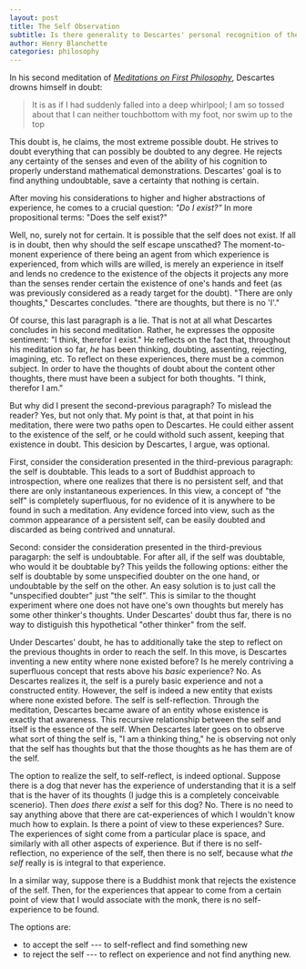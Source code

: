 ```yaml
---
layout: post
title: The Self Observation
subtitle: Is there generality to Descartes' personal recognition of the existing self?
author: Henry Blanchette
categories: philosophy
---
```


In his second meditation of _[Meditations on First Philosophy](https://www.goodreads.com/book/show/30658.Meditations_on_First_Philosophy)_, Descartes drowns himself in doubt:

> It is as if I had suddenly falled into a deep whirlpool; I am so tossed about that I can neither touchbottom with my foot, nor swim up to the top

This doubt is, he claims, the most extreme possible doubt. He strives to doubt everything that can possibly be doubted to any degree. He rejects any certainty of the senses and even of the ability of his cognition to properly understand mathematical demonstrations. Descartes' goal is to find anything undoubtable, save a certainty that nothing is certain.

After moving his considerations to higher and higher abstractions of experience, he comes to a crucial question: _"Do I exist?"_ In more propositional terms: "Does the self exist?"

Well, no, surely not for certain. It is possible that the self does not exist. If all is in doubt, then why should the self escape unscathed? The moment-to-monent experience of there being an agent from which experience is experienced, from which wills are willed, is merely an experience in itself and lends no credence to the existence of the objects it projects any more than the senses render certain the existence of one's hands and feet (as was previously considered as a ready target for the doubt). "There are only thoughts," Descartes concludes. "there are thoughts, but there is no 'I'."

Of course, this last paragraph is a lie. That is not at all what Descartes concludes in his second meditation. Rather, he expresses the opposite sentiment: "I think, therefor I exist." He reflects on the fact that, throughout his meditation so far, _he_ has been thinking, doubting, assenting, rejecting, imagining, etc. To reflect on these experiences, there must be a common subject. In order to have the thoughts of doubt about the content other thoughts, there must have been a subject for both thoughts. "I think, therefor I am."

But why did I present the second-previous paragraph? To mislead the reader? Yes, but not only that. My point is that, at that point in his meditation, there were two paths open to Descartes. He could either assent to the existence of the self, or he could withold such assent, keeping that existence in doubt. This desicion by Descartes, I argue, was optional.

First, consider the consideration presented in the third-previous paragraph: the self is doubtable. This leads to a sort of Buddhist approach to introspection, where one realizes that there is no persistent self, and that there are only instantaneous experiences. In this view, a concept of "the self" is completely superfluous, for no evidence of it is anywhere to be found in such a meditation. Any evidence forced into view, such as the common appearance of a persistent self, can be easily doubted and discarded as being contrived and unnatural.

Second: consider the consideration presented in the third-previous paragarph: the self is undoubtable. For after all, if the self was doubtable, who would it be doubtable by? This yeilds the following options: either the self is doubtable by some unspecified doubter on the one hand, or undoubtable by the self on the other. An easy solution is to just call the "unspecified doubter" just "the self". This is similar to the thought experiment where one does not have one's own thoughts but merely has some other thinker's thoughts. Under Descartes' doubt thus far, there is no way to distiguish this hypothetical "other thinker" from the self.

Under Descartes' doubt, he has to additionally take the step to reflect on the previous thoughts in order to reach the self. In this move, is Descartes inventing a new entity where none existed before? Is he merely contriving a superfluous concept that rests above his _basic_ experience? No. As Descartes realizes it, the self is a purely basic experience and not a constructed entity. However, the self is indeed a new entity that exists where none existed before. The self is self-reflection. Through the meditation, Descartes became aware of an entity whose existence is exactly that awareness. This recursive relationship between the self and itself is the essence of the self. When Descartes later goes on to observe what sort of thing the self is, "I am a thinking thing," he is observing not only that the self has thoughts but that the those thoughts as he has them are of the self.

The option to realize the self, to self-reflect, is indeed optional. Suppose there is a dog that never has the experience of understanding that it is a self that is the haver of its thoughts (I judge this is a completely conceivable scenerio). Then _does there exist_ a self for this dog? No. There is no need to say anything above that there are cat-experiences of which I wouldn't know much how to explain. Is there a point of view to these experiences? Sure. The experiences of sight come from a particular place is space, and similarly with all other aspects of experience. But if there is no self-reflection, no experience of the self, then there is no self, because what _the self_ really is is integral to that experience.

In a similar way, suppose there is a Buddhist monk that rejects the existence of the self. Then, for the experiences that appear to come from a certain point of view that I would associate with the monk, there is no self-experience to be found.

The options are:
- to accept the self --- to self-reflect and find something new
- to reject the self --- to reflect on experience and not find anything new.
